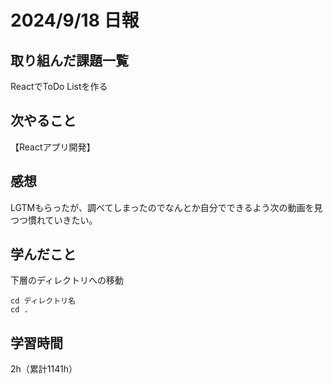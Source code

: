 # 2024/9/18 日報
## 取り組んだ課題一覧
ReactでToDo Listを作る

## 次やること
【Reactアプリ開発】

## 感想
LGTMもらったが、調べてしまったのでなんとか自分でできるよう次の動画を見つつ慣れていきたい。

## 学んだこと
下層のディレクトリへの移動
```
cd ディレクトリ名
cd .
```

## 学習時間
2h（累計1141h）
